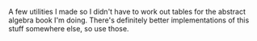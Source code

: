 A few utilities I made so I didn't have to work out tables for the
abstract algebra book I'm doing. There's definitely better
implementations of this stuff somewhere else, so use those.
